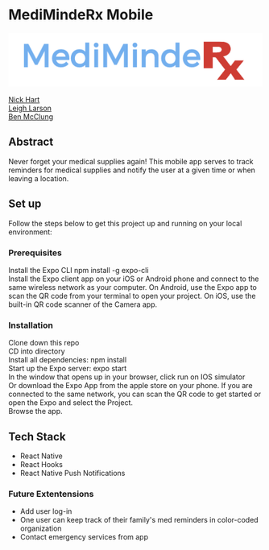 

# MediMindeRx Mobile
  
![logo](./assets/logo.png)</br>

[Nick Hart](https://github.com/nickhartdev) <br/>
[Leigh Larson](https://github.com/leighlars) <br/>
[Ben McClung](https://github.com/AurumValian) <br/>

## Abstract
Never forget your medical supplies again! This mobile app serves to track reminders for medical supplies and notify the user at a given time or when leaving a location. 

## Set up 
Follow the steps below to get this project up and running on your local environment:

### Prerequisites
Install the Expo CLI npm install -g expo-cli <br/>
Install the Expo client app on your iOS or Android phone and connect to the same wireless network as your computer. 
On Android, use the Expo app to scan the QR code from your terminal to open your project. On iOS, use the built-in QR code scanner of the Camera app.

### Installation
Clone down this repo <br/>
CD into directory <br/>
Install all dependencies: npm install <br/>
Start up the Expo server: expo start <br/>
In the window that opens up in your browser, click run on IOS simulator <br/>
Or download the Expo App from the apple store on your phone. If you are connected to the same network, you can scan the QR code to get started or open the Expo and select the Project. <br/>
Browse the app.

## Tech Stack 
- React Native
- React Hooks
- React Native Push Notifications

### Future Extentensions
- Add user log-in
- One user can keep track of their family's med reminders in color-coded organization
- Contact emergency services from app
